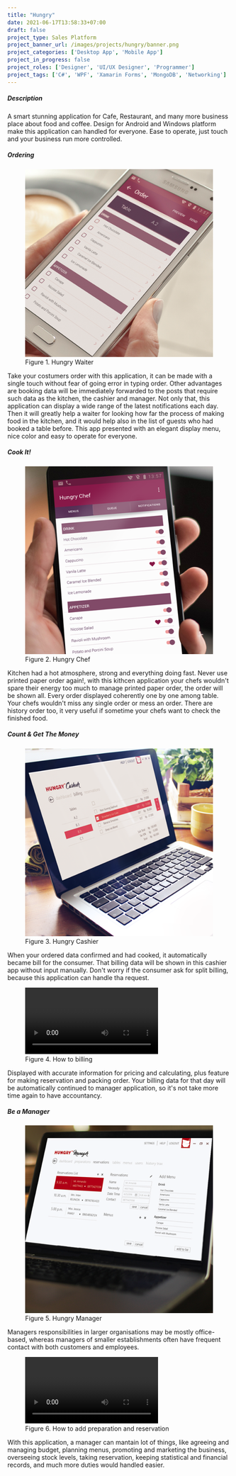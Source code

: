 ```yaml
---
title: "Hungry"
date: 2021-06-17T13:58:33+07:00
draft: false
project_type: Sales Platform
project_banner_url: /images/projects/hungry/banner.png
project_categories: ['Desktop App', 'Mobile App']
project_in_progress: false
project_roles: ['Designer', 'UI/UX Designer', 'Programmer']
project_tags: ['C#', 'WPF', 'Xamarin Forms', 'MongoDB', 'Networking']
---
```


##### Description

A smart stunning application for Cafe, Restaurant, and many more business place about food and coffee. Design for Android and Windows platform make this application can handled for everyone. Ease to operate, just touch and your business run more controlled.

##### Ordering

<figure>
  <img src="/images/projects/hungry/feature_1.png" loading="lazy" class="width-1/1" title="Hungry Waiter"/>
  <figcaption class="text-center">Figure 1. Hungry Waiter</figcaption>
</figure>

Take your costumers order with this application, it can be made with a single touch without fear of going error in typing order. 
Other advantages are booking data will be immediately forwarded to the posts that require such data as the kitchen, the cashier and manager. Not only that, this application can display a wide range of the latest notifications each day. Then it will greatly help a waiter for looking how far the process of making food in the kitchen, and it would help also in the list of guests who had booked a table before. This app presented with an elegant display menu, nice color and easy to operate for everyone.

##### Cook It!

<figure>
  <img src="/images/projects/hungry/feature_2.png" loading="lazy" class="width-1/1" title="Hungry Chef"/>
  <figcaption class="text-center">Figure 2. Hungry Chef</figcaption>
</figure>

Kitchen had a hot atmosphere, strong and everything doing fast. Never use printed paper order again!, with this kithcen application your chefs wouldn't spare their energy too much to manage printed paper order, the order will be shown all. 
Every order displayed coherently one by one among table. Your chefs wouldn't miss any single order or mess an order. There are history order too, it very useful if sometime your chefs want to check the finished food.

##### Count & Get The Money

<figure>
  <img src="/images/projects/hungry/feature_3.png" loading="lazy" class="width-1/1" title="Hungry Cashier"/>
  <figcaption class="text-center">Figure 3. Hungry Cashier</figcaption>
</figure>

When your ordered data confirmed and had cooked, it automatically became bill for the consumer. That billing data will be shown in this cashier app without input manually. Don't worry if the consumer ask for split billing, because this application can handle tha request.

<figure>
  <video class="width-1/1" controls>
    <source src="https://dl.dropboxusercontent.com/s/xee89f88dgverd7/Tutorial%20-%20How%20To%20Billing.mp4" type="video/mp4">
    Your browser does not support the video tag.
  </video>
  <figcaption class="text-center">Figure 4. How to billing</figcaption>
</figure>

Displayed with accurate information for pricing and calculating, plus feature for making reservation and packing order.  Your billing data for that day will be automatically continued to manager application, so it's not take more time again to have accountancy.

##### Be a Manager

<figure>
  <img src="/images/projects/hungry/feature_4.png" loading="lazy" class="width-1/1" title="Hungry Manager"/>
  <figcaption class="text-center">Figure 5. Hungry Manager</figcaption>
</figure>

Managers responsibilities in larger organisations may be mostly office-based, whereas managers of smaller establishments often have frequent contact with both customers and employees.

<figure>
  <video class="width-1/1"controls>
    <source src="https://dl.dropboxusercontent.com/s/wakppowoptz2qwp/Tutorial%20-%20How%20To%20Add%20Preparation%20and%20Reservation.mp4" type="video/mp4">
    Your browser does not support the video tag.
  </video>
  <figcaption class="text-center">Figure 6. How to add preparation and reservation</figcaption>
</figure>

With this application, a manager can mantain lot of things, like agreeing and managing budget, planning menus, promoting and marketing the business, overseeing stock levels, taking reservation, keeping statistical and financial records, and much more duties would handled easier.